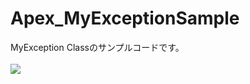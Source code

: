 Apex_MyExceptionSample
======================

MyException Classのサンプルコードです。
<br/>
<br/>
<img src="http://cdn-ak.f.st-hatena.com/images/fotolife/t/tyoshikawa1106/20131127/20131127223540.png" />
